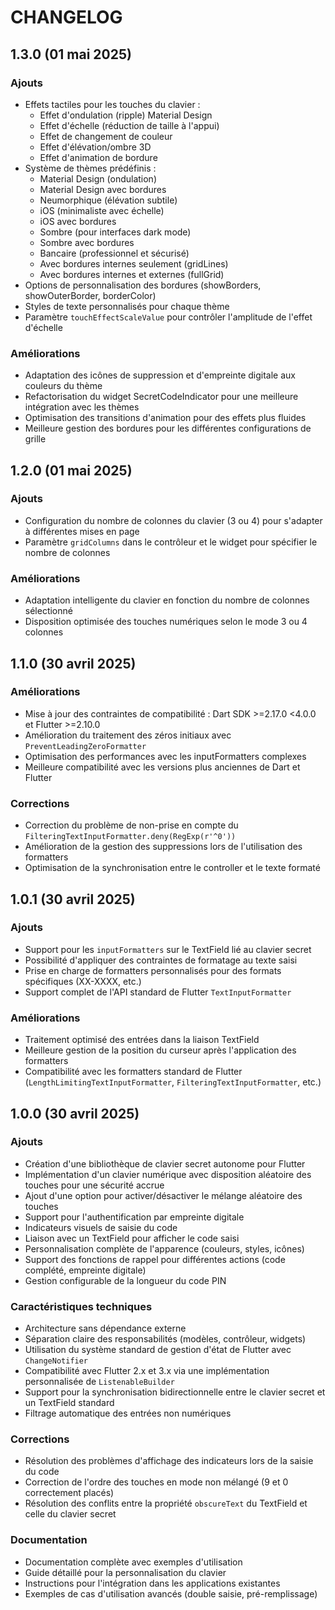 # CHANGELOG

## 1.3.0 (01 mai 2025)

### Ajouts

- Effets tactiles pour les touches du clavier :
    - Effet d'ondulation (ripple) Material Design
    - Effet d'échelle (réduction de taille à l'appui)
    - Effet de changement de couleur
    - Effet d'élévation/ombre 3D
    - Effet d'animation de bordure
- Système de thèmes prédéfinis :
    - Material Design (ondulation)
    - Material Design avec bordures
    - Neumorphique (élévation subtile)
    - iOS (minimaliste avec échelle)
    - iOS avec bordures
    - Sombre (pour interfaces dark mode)
    - Sombre avec bordures
    - Bancaire (professionnel et sécurisé)
    - Avec bordures internes seulement (gridLines)
    - Avec bordures internes et externes (fullGrid)
- Options de personnalisation des bordures (showBorders, showOuterBorder, borderColor)
- Styles de texte personnalisés pour chaque thème
- Paramètre `touchEffectScaleValue` pour contrôler l'amplitude de l'effet d'échelle

### Améliorations

- Adaptation des icônes de suppression et d'empreinte digitale aux couleurs du thème
- Refactorisation du widget SecretCodeIndicator pour une meilleure intégration avec les thèmes
- Optimisation des transitions d'animation pour des effets plus fluides
- Meilleure gestion des bordures pour les différentes configurations de grille

## 1.2.0 (01 mai 2025)

### Ajouts

- Configuration du nombre de colonnes du clavier (3 ou 4) pour s'adapter à différentes mises en page
- Paramètre `gridColumns` dans le contrôleur et le widget pour spécifier le nombre de colonnes

### Améliorations

- Adaptation intelligente du clavier en fonction du nombre de colonnes sélectionné
- Disposition optimisée des touches numériques selon le mode 3 ou 4 colonnes

## 1.1.0 (30 avril 2025)

### Améliorations

- Mise à jour des contraintes de compatibilité : Dart SDK >=2.17.0 <4.0.0 et Flutter >=2.10.0
- Amélioration du traitement des zéros initiaux avec `PreventLeadingZeroFormatter`
- Optimisation des performances avec les inputFormatters complexes
- Meilleure compatibilité avec les versions plus anciennes de Dart et Flutter

### Corrections

- Correction du problème de non-prise en compte du `FilteringTextInputFormatter.deny(RegExp(r'^0'))`
- Amélioration de la gestion des suppressions lors de l'utilisation des formatters
- Optimisation de la synchronisation entre le controller et le texte formaté

## 1.0.1 (30 avril 2025)

### Ajouts

- Support pour les `inputFormatters` sur le TextField lié au clavier secret
- Possibilité d'appliquer des contraintes de formatage au texte saisi
- Prise en charge de formatters personnalisés pour des formats spécifiques (XX-XXXX, etc.)
- Support complet de l'API standard de Flutter `TextInputFormatter`

### Améliorations

- Traitement optimisé des entrées dans la liaison TextField
- Meilleure gestion de la position du curseur après l'application des formatters
- Compatibilité avec les formatters standard de Flutter (`LengthLimitingTextInputFormatter`, `FilteringTextInputFormatter`, etc.)

## 1.0.0 (30 avril 2025)

### Ajouts

- Création d'une bibliothèque de clavier secret autonome pour Flutter
- Implémentation d'un clavier numérique avec disposition aléatoire des touches pour une sécurité accrue
- Ajout d'une option pour activer/désactiver le mélange aléatoire des touches
- Support pour l'authentification par empreinte digitale
- Indicateurs visuels de saisie du code
- Liaison avec un TextField pour afficher le code saisi
- Personnalisation complète de l'apparence (couleurs, styles, icônes)
- Support des fonctions de rappel pour différentes actions (code complété, empreinte digitale)
- Gestion configurable de la longueur du code PIN

### Caractéristiques techniques

- Architecture sans dépendance externe
- Séparation claire des responsabilités (modèles, contrôleur, widgets)
- Utilisation du système standard de gestion d'état de Flutter avec `ChangeNotifier`
- Compatibilité avec Flutter 2.x et 3.x via une implémentation personnalisée de `ListenableBuilder`
- Support pour la synchronisation bidirectionnelle entre le clavier secret et un TextField standard
- Filtrage automatique des entrées non numériques

### Corrections

- Résolution des problèmes d'affichage des indicateurs lors de la saisie du code
- Correction de l'ordre des touches en mode non mélangé (9 et 0 correctement placés)
- Résolution des conflits entre la propriété `obscureText` du TextField et celle du clavier secret

### Documentation

- Documentation complète avec exemples d'utilisation
- Guide détaillé pour la personnalisation du clavier
- Instructions pour l'intégration dans les applications existantes
- Exemples de cas d'utilisation avancés (double saisie, pré-remplissage)